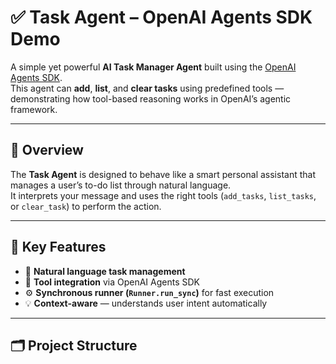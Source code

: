 # ✅ Task Agent – OpenAI Agents SDK Demo

A simple yet powerful **AI Task Manager Agent** built using the [OpenAI Agents SDK](https://openai.github.io/openai-agents-python/).  
This agent can **add**, **list**, and **clear tasks** using predefined tools — demonstrating how tool-based reasoning works in OpenAI’s agentic framework.

---

## 🚀 Overview

The **Task Agent** is designed to behave like a smart personal assistant that manages a user’s to-do list through natural language.  
It interprets your message and uses the right tools (`add_tasks`, `list_tasks`, or `clear_task`) to perform the action.

---

## 🧠 Key Features

- 🧾 **Natural language task management**  
- 🧩 **Tool integration** via OpenAI Agents SDK  
- ⚙️ **Synchronous runner (`Runner.run_sync`)** for fast execution  
- 💡 **Context-aware** — understands user intent automatically  

---

## 🗂️ Project Structure


